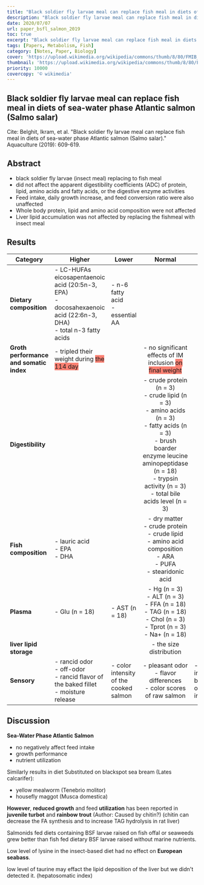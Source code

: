 ```yaml
---
title: "Black soldier fly larvae meal can replace fish meal in diets of sea-water phase Atlantic salmon (Salmo salar)"
description: "Black soldier fly larvae meal can replace fish meal in diets of sea-water phase Atlantic salmon (Salmo salar)"
date: 2020/07/07
url: paper_bsfl_salmon_2019
toc: true
excerpt: "Black soldier fly larvae meal can replace fish meal in diets of sea-water phase Atlantic salmon (Salmo salar)"
tags: [Papers, Metabolism, Fish]
category: [Notes, Paper, Biology]
cover: 'https://upload.wikimedia.org/wikipedia/commons/thumb/8/80/FMIB_44043_Salmon%2C_Salmo_Salar_Female_fresh_run_from_the_sea.jpeg/1200px-FMIB_44043_Salmon%2C_Salmo_Salar_Female_fresh_run_from_the_sea.jpeg'
thumbnail: 'https://upload.wikimedia.org/wikipedia/commons/thumb/8/80/FMIB_44043_Salmon%2C_Salmo_Salar_Female_fresh_run_from_the_sea.jpeg/1200px-FMIB_44043_Salmon%2C_Salmo_Salar_Female_fresh_run_from_the_sea.jpeg'
priority: 10000
covercopy: '© wikimedia'
---
```


## Black soldier fly larvae meal can replace fish meal in diets of sea-water phase Atlantic salmon (Salmo salar)

Cite: Belghit, Ikram, et al. "Black soldier fly larvae meal can replace fish meal in diets of sea-water phase Atlantic salmon (Salmo salar)." Aquaculture (2019): 609-619.

## Abstract
- black soldier fly larvae (insect meal) replacing to fish meal
-  did not affect the apparent digestibility coefficients
(ADC) of protein, lipid, amino acids and fatty acids, or the digestive enzyme activities
- Feed intake, daily growth increase, and feed conversion ratio were also unaffected
- Whole body protein, lipid and amino acid composition were not affected
- Liver lipid accumulation was not affected by replacing the fishmeal with insect meal

## Results

|Category|Higher|Lower|Normal|Notes|
|--|--|--|:--:|--|
|**Dietary composition**|- LC-HUFAs eicosapentaenoic acid (20:5n-3, EPA)<br>- docosahexaenoic acid (22:6n-3, DHA)<br>- total n-3 fatty acids|- n-6 fatty acid<br>- essential AA|||
|**Groth performance and somatic index**|- tripled their weight during <span style="background:salmon">the 114 day</span>||- no significant effects of IM inclusion <span style="background:salmon">on final weight</span>||
|**Digestibility**|||- crude protein (n = 3)<br>- crude lipid (n = 3)<br>- amino acids (n = 3)<br>- fatty acids (n = 3)<br>- brush boarder enzyme leucine aminopeptidase (n = 18)<br>- trypsin activity (n = 3)<br>- total bile acids level (n = 3)||
|**Fish composition**|- lauric acid<br>- EPA<br>- DHA||- dry matter<br>- crude protein<br>- crude lipid<br>- amino acid composition<br>- ARA<br>- PUFA<br>- stearidonic acid||
|**Plasma**|- Glu (n = 18)|- AST (n = 18)|- Hg (n = 3)<br>- ALT (n = 3)<br>- FFA (n = 18)<br>- TAG (n = 18)<br>- Chol (n = 3)<br>- Tprot (n = 3)<br>- Na+ (n = 18)||
|**liver lipid storage**|||- the size distribution||
|**Sensory**|- rancid odor<br>- off-odor<br>- rancid flavor of the baked fillet<br>- moisture release|- color intensity of the cooked salmon|- pleasant odor<br>- flavor differences<br>- color scores of raw salmon|- softer in raw but opposite in baked|

## Discussion

**Sea-Water Phase Atlantic Salmon**
- no negatively affect feed intake
- growth performance
- nutrient utilization

Similarly results in diet Substituted on blackspot sea bream (Lates calcarifer):
- yellow mealworm (Tenebrio molitor)
- housefly maggot (Musca domestica)

**However**, **reduced growth** and feed **utilization** has been reported in **juvenile turbot** and **rainbow trout** (Author: Caused by chitin?)
(chitin can decrease the FA synthesis and to increase TAG hydrolysis in rat liver)

Salmonids fed diets containing BSF larvae raised on fish offal or seaweeds grew better than fish fed dietary BSF larvae raised without marine nutrients.

Low level of lysine in the insect-based diet had no effect on **European seabass**.

low level of taurine may effact the lipid deposition of the liver but we didn't detected it. (hepatosomatic index)
